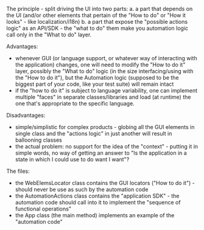 The principle - split driving the UI into two parts:
a. a part that depends on the UI (and/or other elements that pertain of the "How to do" or "How it looks" - like localization/i18n)
b. a part that expose the "possible actions logic" as an API/SDK - the "what to do"
them make you automation logic call only in the "What to do" layer.

Advantages: 
* whenever GUI (or language support, or whatever way of interacting with the application) changes, one will need to modify the "How to do it" layer, possibly the "What to do" logic (in the size interfacing/using with the "How to do it"), but the Automation logic (supposed to be the biggest part of your code, like your test suite) will remain intact
* if the "how to do it" is subject to language variability, one can implement multiple "faces" in separate classes/libraries and load (at runtime) the one that's appropriate to the specific language.

Disadvantages:
* simple/simplistic for complex products - globing all the GUI elements in single class and the "actions logic" in just another will result in ballooning classes
* the actual problem: no support for the idea of the "context" - putting it in simple words, no way of getting an answer to "Is the application in a state in which I could use to do want I want"?

The files:
- the WebElemsLocator class contains the GUI locators ("How to do it") - should never be use as such by the automation code
- the AutomationActions class contains the "application SDK" - the automation code should call into it to implement the "sequence of functional operations"
- the App class (the main method) implements an example of the "automation code"
